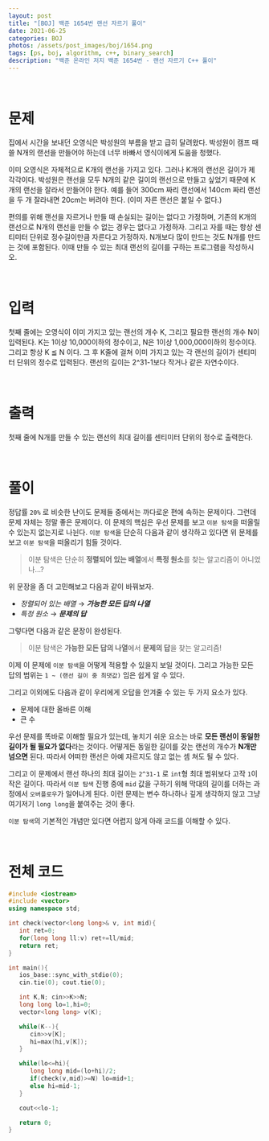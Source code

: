 ```yaml
---
layout: post
title: "[BOJ] 백준 1654번 랜선 자르기 풀이"
date: 2021-06-25
categories: BOJ
photos: /assets/post_images/boj/1654.png
tags: [ps, boj, algorithm, c++, binary_search]
description: "백준 온라인 저지 백준 1654번 - 랜선 자르기 C++ 풀이"
---
```


<br>

# 문제

집에서 시간을 보내던 오영식은 박성원의 부름을 받고 급히 달려왔다. 박성원이 캠프 때 쓸 N개의 랜선을 만들어야 하는데 너무 바빠서 영식이에게 도움을 청했다.

이미 오영식은 자체적으로 K개의 랜선을 가지고 있다. 그러나 K개의 랜선은 길이가 제각각이다. 박성원은 랜선을 모두 N개의 같은 길이의 랜선으로 만들고 싶었기 때문에 K개의 랜선을 잘라서 만들어야 한다. 예를 들어 300cm 짜리 랜선에서 140cm 짜리 랜선을 두 개 잘라내면 20cm는 버려야 한다. (이미 자른 랜선은 붙일 수 없다.)

편의를 위해 랜선을 자르거나 만들 때 손실되는 길이는 없다고 가정하며, 기존의 K개의 랜선으로 N개의 랜선을 만들 수 없는 경우는 없다고 가정하자. 그리고 자를 때는 항상 센티미터 단위로 정수길이만큼 자른다고 가정하자. N개보다 많이 만드는 것도 N개를 만드는 것에 포함된다. 이때 만들 수 있는 최대 랜선의 길이를 구하는 프로그램을 작성하시오.

<br>

# 입력

첫째 줄에는 오영식이 이미 가지고 있는 랜선의 개수 K, 그리고 필요한 랜선의 개수 N이 입력된다. K는 1이상 10,000이하의 정수이고, N은 1이상 1,000,000이하의 정수이다. 그리고 항상 K ≦ N 이다. 그 후 K줄에 걸쳐 이미 가지고 있는 각 랜선의 길이가 센티미터 단위의 정수로 입력된다. 랜선의 길이는 2^31-1보다 작거나 같은 자연수이다.

<br>

# 출력

첫째 줄에 N개를 만들 수 있는 랜선의 최대 길이를 센티미터 단위의 정수로 출력한다.

<br>

# 풀이

정답률 `20%` 로 비슷한 난이도 문제들 중에서는 까다로운 편에 속하는 문제이다. 그런데 문제 자체는 정말 좋은 문제이다. 이 문제의 핵심은 우선 문제를 보고 `이분 탐색`을 떠올릴 수 있는지 없는지로 나뉜다. `이분 탐색`을 단순히 다음과 같이 생각하고 있다면 위 문제를 보고 `이분 탐색`을 떠올리기 힘들 것이다.

> 이분 탐색은 단순히 **정렬되어 있는 배열**에서 **특정 원소**를 찾는 알고리즘이 아니었나...?

위 문장을 좀 더 고민해보고 다음과 같이 바꿔보자.

- _정렬되어 있는 배열_ → **_가능한 모든 답의 나열_**
- _특정 원소_ → **_문제의 답_**

그렇다면 다음과 같은 문장이 완성된다.

> 이분 탐색은 **가능한 모든 답의 나열**에서 **문제의 답**을 찾는 알고리즘!

이제 이 문제에 `이분 탐색`을 어떻게 적용할 수 있을지 보일 것이다. 그리고 가능한 모든 답의 범위는 `1 ~ (랜선 길이 중 최댓값)` 임은 쉽게 알 수 있다.

그리고 이외에도 다음과 같이 우리에게 오답을 안겨줄 수 있는 두 가지 요소가 있다.

- 문제에 대한 올바른 이해
- 큰 수

우선 문제를 똑바로 이해할 필요가 있는데, 놓치기 쉬운 요소는 바로 **모든 랜선이 동일한 길이가 될 필요가 없다**라는 것이다. 어떻게든 동일한 길이를 갖는 랜선의 개수가 **N개만 넘으면** 된다. 따라서 어떠한 랜선은 아예 자르지도 않고 없는 셈 쳐도 될 수 있다.

그리고 이 문제에서 랜선 하나의 최대 길이는 `2^31-1` 로 `int`형 최대 범위보다 고작 `1`이 작은 길이다. 따라서 `이분 탐색` 진행 중에 `mid` 값을 구하기 위해 막대의 길이를 더하는 과정에서 `오버플로우`가 일어나게 된다. 이런 문제는 변수 하나하나 깊게 생각하지 않고 그냥 여기저기 `long long`을 붙여주는 것이 좋다.

`이분 탐색`의 기본적인 개념만 있다면 어렵지 않게 아래 코드를 이해할 수 있다.

<br>

# 전체 코드

```c++
#include <iostream>
#include <vector>
using namespace std;

int check(vector<long long>& v, int mid){
   int ret=0;
   for(long long ll:v) ret+=ll/mid;
   return ret;
}

int main(){
   ios_base::sync_with_stdio(0);
   cin.tie(0); cout.tie(0);

   int K,N; cin>>K>>N;
   long long lo=1,hi=0;
   vector<long long> v(K);

   while(K--){
      cin>>v[K];
      hi=max(hi,v[K]);
   }

   while(lo<=hi){
      long long mid=(lo+hi)/2;
      if(check(v,mid)>=N) lo=mid+1;
      else hi=mid-1;
   }

   cout<<lo-1;

   return 0;
}
```
